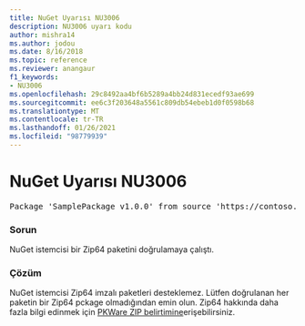 ```yaml
---
title: NuGet Uyarısı NU3006
description: NU3006 uyarı kodu
author: mishra14
ms.author: jodou
ms.date: 8/16/2018
ms.topic: reference
ms.reviewer: anangaur
f1_keywords:
- NU3006
ms.openlocfilehash: 29c8492aa4bf6b5289a4bb24d831ecedf93ae699
ms.sourcegitcommit: ee6c3f203648a5561c809db54ebeb1d0f0598b68
ms.translationtype: MT
ms.contentlocale: tr-TR
ms.lasthandoff: 01/26/2021
ms.locfileid: "98779939"
---
```

# <a name="nuget-warning-nu3006"></a>NuGet Uyarısı NU3006

<pre>Package 'SamplePackage v1.0.0' from source 'https://contoso.com/index.json': Signed Zip64 packages are not supported.</pre>

### <a name="issue"></a>Sorun

NuGet istemcisi bir Zip64 paketini doğrulamaya çalıştı.


### <a name="solution"></a>Çözüm

NuGet istemcisi Zip64 imzalı paketleri desteklemez. Lütfen doğrulanan her paketin bir Zip64 pckage olmadığından emin olun. Zip64 hakkında daha fazla bilgi edinmek için [PKWare ZIP belirtimine](https://pkware.cachefly.net/webdocs/casestudies/APPNOTE.TXT)erişebilirsiniz.


